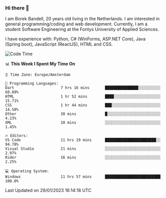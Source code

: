 ### Hi there 👋

I am Borek Bandell, 20 years old living in the Netherlands. I am interested in general programming/coding and web development. Currently, I am a student Software Engineering at the Fontys University of Applied Sciences.

I have experience with: Python, C# (WinForms, ASP.NET Core), Java (Spring boot), JavaScript (ReactJS), HTML and CSS.

<!--START_SECTION:waka-->
![Code Time](http://img.shields.io/badge/Code%20Time-361%20hrs%2011%20mins-blue)

📊 **This Week I Spent My Time On** 

```text
⌚︎ Time Zone: Europe/Amsterdam

💬 Programming Languages: 
Dart                     7 hrs 16 mins       ███████████████░░░░░░░░░░   60.89% 
HTML                     1 hr 52 mins        ████░░░░░░░░░░░░░░░░░░░░░   15.71% 
CSS                      1 hr 44 mins        ███░░░░░░░░░░░░░░░░░░░░░░   14.58% 
Other                    30 mins             █░░░░░░░░░░░░░░░░░░░░░░░░   4.23% 
XML                      10 mins             ░░░░░░░░░░░░░░░░░░░░░░░░░   1.45%

🔥 Editors: 
VS Code                  11 hrs 19 mins      ███████████████████████░░   94.78% 
Visual Studio            21 mins             ░░░░░░░░░░░░░░░░░░░░░░░░░   2.97% 
Rider                    16 mins             ░░░░░░░░░░░░░░░░░░░░░░░░░   2.25%

💻 Operating System: 
Windows                  11 hrs 57 mins      █████████████████████████   100.0%

```


 Last Updated on 29/01/2023 16:14:18 UTC
<!--END_SECTION:waka-->

<!--**tcBorek2002/tcBorek2002** is a ✨ _special_ ✨ repository because its `README.md` (this file) appears on your GitHub profile.

Here are some ideas to get you started:

- 🔭 I’m currently working on ...
- 🌱 I’m currently learning ...
- 👯 I’m looking to collaborate on ...
- 🤔 I’m looking for help with ...
- 💬 Ask me about ...
- 📫 How to reach me: ...
- 😄 Pronouns: ...
- ⚡ Fun fact: ...
-->
